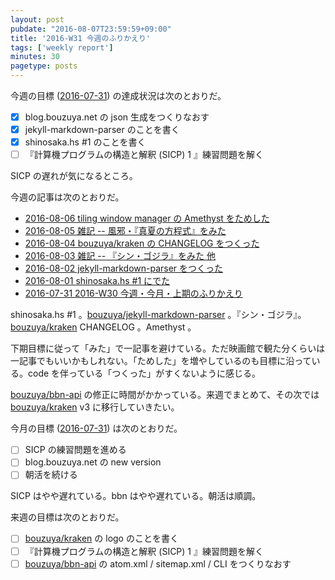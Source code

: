 ```yaml
---
layout: post
pubdate: "2016-08-07T23:59:59+09:00"
title: '2016-W31 今週のふりかえり'
tags: ['weekly report']
minutes: 30
pagetype: posts
---
```

今週の目標 ([2016-07-31][]) の達成状況は次のとおりだ。

- [x] blog.bouzuya.net の json 生成をつくりなおす
- [x] jekyll-markdown-parser のことを書く
- [x] shinosaka.hs #1 のことを書く
- [ ] 『計算機プログラムの構造と解釈 (SICP) 1 』練習問題を解く

SICP の遅れが気になるところ。

今週の記事は次のとおりだ。

- [2016-08-06 tiling window manager の Amethyst をためした][2016-08-06]
- [2016-08-05 雑記 -- 風邪・『真夏の方程式』をみた][2016-08-05]
- [2016-08-04 bouzuya/kraken の CHANGELOG をつくった][2016-08-04]
- [2016-08-03 雑記 -- 『シン・ゴジラ』をみた 他][2016-08-03]
- [2016-08-02 jekyll-markdown-parser をつくった][2016-08-02]
- [2016-08-01 shinosaka.hs #1 にでた][2016-08-01]
- [2016-07-31 2016-W30 今週・今月・上期のふりかえり][2016-07-31]

shinosaka.hs #1 。[bouzuya/jekyll-markdown-parser][] 。『シン・ゴジラ』。[bouzuya/kraken][] CHANGELOG 。Amethyst 。

下期目標に従って「みた」で一記事を避けている。ただ映画館で観た分くらいは一記事でもいいかもしれない。「ためした」を増やしているのも目標に沿っている。code を伴っている「つくった」がすくないように感じる。

[bouzuya/bbn-api][] の修正に時間がかかっている。来週でまとめて、その次では [bouzuya/kraken][] v3 に移行していきたい。

今月の目標 ([2016-07-31][]) は次のとおりだ。

- [ ] SICP の練習問題を進める
- [ ] blog.bouzuya.net の new version
- [ ] 朝活を続ける

SICP はやや遅れている。bbn はやや遅れている。朝活は順調。

来週の目標は次のとおりだ。

- [ ] [bouzuya/kraken][] の logo のことを書く
- [ ] 『計算機プログラムの構造と解釈 (SICP) 1 』練習問題を解く
- [ ] [bouzuya/bbn-api][] の atom.xml / sitemap.xml / CLI をつくりなおす

[2016-07-31]: http://blog.bouzuya.net/2016/07/31/
[2016-08-01]: http://blog.bouzuya.net/2016/08/01/
[2016-08-02]: http://blog.bouzuya.net/2016/08/02/
[2016-08-03]: http://blog.bouzuya.net/2016/08/03/
[2016-08-04]: http://blog.bouzuya.net/2016/08/04/
[2016-08-05]: http://blog.bouzuya.net/2016/08/05/
[2016-08-06]: http://blog.bouzuya.net/2016/08/06/
[bouzuya/bbn-api]: https://github.com/bouzuya/bbn-api
[bouzuya/jekyll-markdown-parser]: https://github.com/bouzuya/jekyll-markdown-parser
[bouzuya/kraken]: https://github.com/bouzuya/kraken
